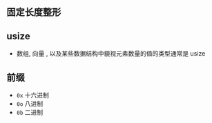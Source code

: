 ## 固定长度整形

## usize

- 数组, 向量 , 以及某些数据结构中藐视元素数量的值的类型通常是 usize

## 前缀
- `0x` 十六进制
- `0o` 八进制
- `0b` 二进制

```rust
```